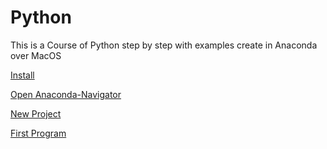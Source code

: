 # Python
This is a Course of Python step by step with examples create in Anaconda over MacOS

[Install](https://github.com/erlinares/python/blob/master/python/install.md)

[Open Anaconda-Navigator](https://github.com/erlinares/python/blob/master/python/open.md)

[New Project](https://github.com/erlinares/python/blob/master/python/new.md)

[First Program](https://github.com/erlinares/python/blob/master/python/first.md)
